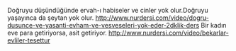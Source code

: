 Doğruyu düşündüğünde ervah-ı habiseler ve cinler yok olur.Doğruyu yaşayınca da şeytan yok olur.
http://www.nurdersi.com/video/dogru-dusunce-ve-yasanti-evham-ve-vesveseleri-yok-eder-2dklik-ders
Bir kadın eve para getiriyorsa, asit getiriyor.
http://www.nurdersi.com/video/bekarlar-evliler-tesettur
